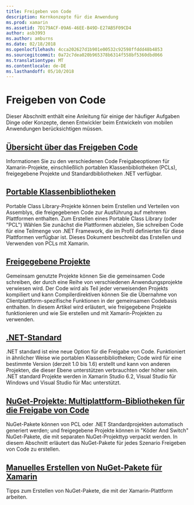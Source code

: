 ```yaml
---
title: Freigeben von Code
description: Kernkonzepte für die Anwendung
ms.prod: xamarin
ms.assetid: 7D179ACF-09A6-46EE-B49D-E27AB5F09CD4
author: asb3993
ms.author: amburns
ms.date: 02/18/2018
ms.openlocfilehash: 4cca202627d1b901e00532c92598ffddd48b4853
ms.sourcegitcommit: 0a72c7dea020b965378b6314f558bf5360dbd066
ms.translationtype: MT
ms.contentlocale: de-DE
ms.lasthandoff: 05/10/2018
---
```

# <a name="sharing-code"></a>Freigeben von Code

Dieser Abschnitt enthält eine Anleitung für einige der häufiger Aufgaben Dinge oder Konzepte, denen Entwickler beim Entwickeln von mobilen Anwendungen berücksichtigen müssen.

## <a name="code-sharing-overviewcode-sharingmd"></a>[Übersicht über das Freigeben Code](code-sharing.md)

Informationen Sie zu den verschiedenen Code Freigabeoptionen für Xamarin-Projekte, einschließlich portablen Klassenbibliotheken (PCLs), freigegebene Projekte und Standardbibliotheken .NET verfügbar.


##  <a name="portable-class-librariescross-platformapp-fundamentalspclmd"></a>[Portable Klassenbibliotheken](~/cross-platform/app-fundamentals/pcl.md)

Portable Class Library-Projekte können beim Erstellen und Verteilen von Assemblys, die freigegebenen Code zur Ausführung auf mehreren Plattformen enthalten. Zum Erstellen eines Portable Class Library (oder "PCL") Wählen Sie zunächst die Plattformen abzielen, Sie schreiben Code für eine Teilmenge von .NET Framework, die im Profil definierten für diese Plattformen verfügbar ist. Dieses Dokument beschreibt das Erstellen und Verwenden von PCLs mit Xamarin.

##  <a name="shared-projectscross-platformapp-fundamentalsshared-projectsmd"></a>[Freigegebene Projekte](~/cross-platform/app-fundamentals/shared-projects.md)

Gemeinsam genutzte Projekte können Sie die gemeinsamen Code schreiben, der durch eine Reihe von verschiedenen Anwendungsprojekte verwiesen wird. Der Code wird als Teil jeder verweisenden Projekts kompiliert und kann Compilerdirektiven können Sie die Übernahme von Clientplattform-spezifische Funktionen in der gemeinsamen Codebasis enthalten. In diesem Artikel wird erläutert, wie freigegebene Projekte funktionieren und wie Sie erstellen und mit Xamarin-Projekten zu verwenden.

##  <a name="net-standardcross-platformapp-fundamentalsnet-standardmd"></a>[.NET-Standard](~/cross-platform/app-fundamentals/net-standard.md)

.NET standard ist eine neue Option für die Freigabe von Code. Funktioniert in ähnlicher Weise wie portablen Klassenbibliotheken; Code wird für eine bestimmte Version (derzeit 1.0 bis 1.6) erstellt und kann von anderen Projekten, die dieser Ebene unterstützen verbrauchten oder höher sein. .NET standard Projekte werden in Xamarin Studio 6.2, Visual Studio für Windows und Visual Studio für Mac unterstützt.

##  <a name="nuget-projects-multiplatform-libraries-for-code-sharingcross-platformapp-fundamentalsnuget-multiplatform-librariesindexmd"></a>[NuGet-Projekte: Multiplattform-Bibliotheken für die Freigabe von Code](~/cross-platform/app-fundamentals/nuget-multiplatform-libraries/index.md)

NuGet-Pakete können von PCL oder .NET Standardprojekten automatisch generiert werden; und freigegebene Projekte können in "Köder And Switch" NuGet-Pakete, die mit separaten NuGet-Projekttyp verpackt werden. In diesem Abschnitt erläutert das NuGet-Pakete für jedes Szenario Freigeben von Code zu erstellen.

##  <a name="manually-creating-nuget-packages-for-xamarincross-platformapp-fundamentalsnuget-manualmd"></a>[Manuelles Erstellen von NuGet-Pakete für Xamarin](~/cross-platform/app-fundamentals/nuget-manual.md)

Tipps zum Erstellen von NuGet-Pakete, die mit der Xamarin-Plattform arbeiten.
